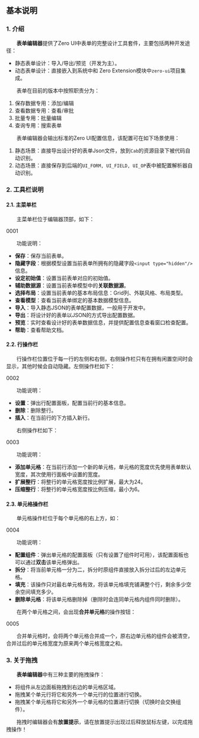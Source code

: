 ## 基本说明

### 1. 介绍

　　**表单编辑器**提供了Zero UI中表单的完整设计工具套件，主要包括两种开发途径：

* 静态表单设计：导入/导出/预览（开发为主）。
* 动态表单设计：直接嵌入到系统中和 Zero Extension模块中`zero-ui`项目集成。

　　表单在目前的版本中按照职责分为：

1. 保存数据专用：添加/编辑
2. 查看数据专用：查看/审批
3. 批量专用：批量编辑
4. 查询专用：搜索表单

　　表单编辑器会输出标准的Zero UI配置信息，该配置可在如下场景使用：

1. 静态场景：直接导出设计好的表单Json文件，放到`Cab`的资源目录下被代码自动识别。
2. 动态场景：直接保存到后端的`UI_FORM, UI_FIELD, UI_OP`表中被配置解析器自动识别。

### 2. 工具栏说明

#### 2.1. 主菜单栏

　　主菜单栏位于编辑器顶部，如下：

$0001$

　　功能说明：

* **保存**：保存当前表单。
* **隐藏字段**：根据模型设置当前表单所拥有的隐藏字段`<input type="hidden"/>`信息。
* **设定初始值**：设置当前表单对应的初始值。
* **辅助数据源**：设置当前表单模型中的**关联数据源**。
* **选择布局**：设置当前表单的基本布局信息：Grid列、外联风格、布局类型。
* **查看模型**：查看当前表单绑定的基本数据模型信息。
* **导入**：导入静态JSON的表单配置数据，一般用于开发中。
* **导出**：将设计好的表单以JSON的方式导出配置数据。
* **预览**：实时查看设计好的表单数据信息，并提供配置信息查看窗口检查配置。
* **帮助**：查看帮助文档。

#### 2.2. 行操作栏

　　行操作栏位置位于每一行的左侧和右侧，右侧操作栏只有在拥有闲置空间时会显示，其他时候会自动隐藏。左侧操作栏如下：

$0002$

　　功能说明：

* **设置**：弹出行配置面板，配置当前行的基本信息。
* **删除**：删除整行。
* **插入**：在当前行的下方插入新行。

　　右侧操作栏如下：

$0003$

　　功能说明：

* **添加单元格**：在当前行添加一个新的单元格，单元格的宽度优先使用表单默认宽度，其次使用行面板中设置的宽度。
* **扩展整行**：将整行的单元格宽度按比例扩展，最大为24。
* **压缩整行**：将整行的单元格宽度按比例压缩，最小为6。

#### 2.3. 单元格操作栏

　　单元格操作栏位于每个单元格的右上方，如：

$0004$

　　功能说明：

* **配置组件**：弹出单元格的配置面板（只有设置了组件时可用），该配置面板也可以通过**双击**该单元格弹出。
* **拆分**：将当前单元格一分为二，拆分时原组件直接放入拆分过后的左边单元格。
* **填充**：该操作只对最右单元格有效，将该单元格填充铺满整个行，剩余多少空余空间填充多少。
* **删除单元格**：将该单元格删除掉（删除时会连同单元格内组件同时删除）。

　　在两个单元格之间，会出现**合并单元格**的操作按钮：

$0005$

　　合并单元格时，会将两个单元格合并成一个，原右边单元格的组件会被清空，合并过后的单元格宽度为原来两个单元格宽度之和。

### 3. 关于拖拽

　　**表单编辑器**中有三种主要的拖拽操作：

* 将组件从左边面板拖拽到右边的单元格区域。
* 拖拽某个单元行将它和另外一个单元行的位置进行切换。
* 拖拽某个单元格将它和另外一个单元格的位置进行切换（切换时会交换组件）。

　　拖拽时编辑器会有**放置提示**，请在放置提示出现过后释放鼠标左键，以完成拖拽操作！
